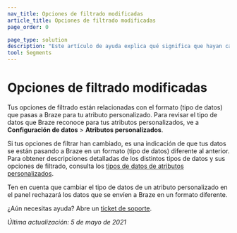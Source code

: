 ```yaml
---
nav_title: Opciones de filtrado modificadas
article_title: Opciones de filtrado modificadas
page_order: 0

page_type: solution
description: "Este artículo de ayuda explica qué significa que hayan cambiado las opciones de filtrado de tus atributos personalizados."
tool: Segments
---
```


# Opciones de filtrado modificadas

Tus opciones de filtrado están relacionadas con el formato (tipo de datos) que pasas a Braze para tu atributo personalizado. Para revisar el tipo de datos que Braze reconoce para tus atributos personalizados, ve a **Configuración de datos** > **Atributos personalizados**.

Si tus opciones de filtrar han cambiado, es una indicación de que tus datos se están pasando a Braze en un formato (tipo de datos) diferente al anterior. Para obtener descripciones detalladas de los distintos tipos de datos y sus opciones de filtrado, consulta los [tipos de datos de atributos personalizados]({{site.baseurl}}/user_guide/data_and_analytics/custom_data/custom_attributes/#custom-attribute-data-types).

Ten en cuenta que cambiar el tipo de datos de un atributo personalizado en el panel rechazará los datos que se envíen a Braze en un formato diferente.

¿Aún necesitas ayuda? Abre un [ticket de soporte]({{site.baseurl}}/braze_support/).

_Última actualización: 5 de mayo de 2021_

